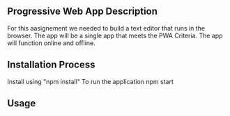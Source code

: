## Progressive Web App Description
For this aasignement we needed to build a text editor that runs in the browser. The app will be a single app that meets the PWA Criteria. The app will function online and offline.

## Installation Process
Install using "npm install"
To run the application npm start

## Usage
